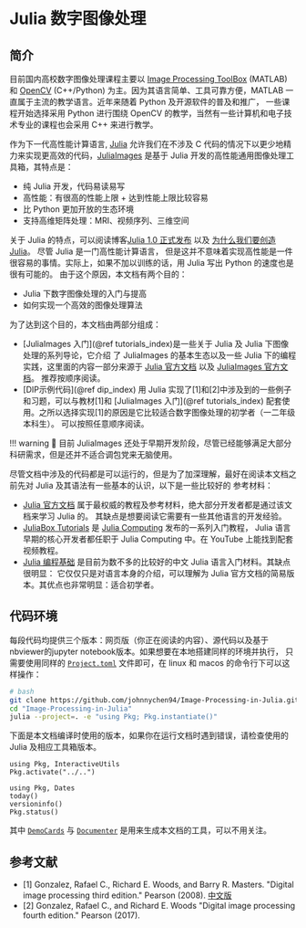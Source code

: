 # Julia 数字图像处理

## 简介

目前国内高校数字图像处理课程主要以 [Image Processing ToolBox](https://www.mathworks.com/products/image.html) (MATLAB) 和
[OpenCV](https://opencv.org/) (C++/Python) 为主。因为其语言简单、工具可靠方便，MATLAB 一直属于主流的教学语言。近年来随着 Python
及开源软件的普及和推广， 一些课程开始选择采用 Python 进行围绕 OpenCV 的教学，当然有一些计算机和电子技术专业的课程也会采用 C++ 来进行教学。

作为下一代高性能计算语言, [Julia](https://julialang.org/) 允许我们在不涉及 C 代码的情况下以更少地精力来实现更高效的代码，[JuliaImages](https://juliaimages.org/) 是基于 Julia 开发的高性能通用图像处理工具箱，其特点是：

* 纯 Julia 开发，代码易读易写
* 高性能：有很高的性能上限 + 达到性能上限比较容易
* 比 Python 更加开放的生态环境
* 支持高维矩阵处理：MRI、视频序列、三维空间

关于 Julia 的特点，可以阅读博客[Julia 1.0 正式发布](https://julialang.org/blog/2018/08/one-point-zero-zh_cn/) 以及
[为什么我们要创造Julia](https://julialang.org/blog/2012/02/why-we-created-julia-zh_CN/)。 尽管 Julia 是一门高性能计算语言，
但是这并不意味着实现高性能是一件很容易的事情。实际上，如果不加以训练的话，用 Julia 写出 Python 的速度也是很有可能的。
由于这个原因，本文档有两个目的：

* Julia 下数字图像处理的入门与提高
* 如何实现一个高效的图像处理算法

为了达到这个目的，本文档由两部分组成：

* [JuliaImages 入门](@ref tutorials_index)是一些关于 Julia 及 Julia 下图像处理的系列导论，它介绍
  了 JuliaImages 的基本生态以及一些 Julia 下的编程实践，这里面的内容一部分来源于
  [Julia 官方文档](https://docs.julialang.org/en/v1/) 以及 [JuliaImages 官方文档](https://juliaimages.org/stable/)。
  推荐按顺序阅读。
* [DIP示例代码](@ref dip_index) 用 Julia 实现了[1]和[2]中涉及到的一些例子和习题，可以与教材[1]和
  [JuliaImages 入门](@ref tutorials_index) 配套使用。之所以选择实现[1]的原因是它比较适合数字图像处理的初学者（一二年级本科生）。
  可以按照任意顺序阅读。

!!! warning
    🚧 目前 JuliaImages 还处于早期开发阶段，尽管已经能够满足大部分科研需求，但是还并不适合调包党来无脑使用。

尽管文档中涉及的代码都是可以运行的，但是为了加深理解，最好在阅读本文档之前先对 Julia 及其语法有一些基本的认识，以下是一些比较好的
参考材料：

* [Julia 官方文档](https://docs.julialang.org/en/v1/) 属于最权威的教程及参考材料，绝大部分开发者都是通过该文档来学习 Julia 的。
  其缺点是想要阅读它需要有一些其他语言的开发经验。
* [JuliaBox Tutorials](https://github.com/JuliaComputing/JuliaBoxTutorials) 是 [Julia Computing](https://juliacomputing.com/)
  发布的一系列入门教程， Julia 语言早期的核心开发者都任职于 Julia Computing 中。在 YouTube 上能找到配套视频教程。
* [Julia 编程基础](https://github.com/hyper0x/JuliaBasics) 是目前为数不多的比较好的中文 Julia 语言入门材料。其缺点很明显：
  它仅仅只是对语言本身的介绍，可以理解为 Julia 官方文档的简易版本。其优点也非常明显：适合初学者。

## 代码环境

每段代码均提供三个版本：网页版（你正在阅读的内容）、源代码以及基于nbviewer的jupyter notebook版本。如果想要在本地搭建同样的环境并执行，
只需要使用同样的 [`Project.toml`](https://github.com/johnnychen94/Image-Processing-in-Julia/blob/master/Project.toml)
文件即可，在 linux 和 macos 的命令行下可以这样操作：

```bash
# bash
git clone https://github.com/johnnychen94/Image-Processing-in-Julia.git
cd "Image-Processing-in-Julia"
julia --project=. -e "using Pkg; Pkg.instantiate()"
```

下面是本文档编译时使用的版本，如果你在运行文档时遇到错误，请检查使用的 Julia 及相应工具箱版本。

```@setup version
using Pkg, InteractiveUtils
Pkg.activate("../..")
```

```@repl version
using Pkg, Dates
today()
versioninfo()
Pkg.status()
```

其中 [`DemoCards`](https://github.com/johnnychen94/DemoCards.jl) 与 [`Documenter`](https://github.com/JuliaDocs/Documenter.jl)
是用来生成本文档的工具，可以不用关注。

## 参考文献

* [1] Gonzalez, Rafael C., Richard E. Woods, and Barry R. Masters. "Digital image processing third edition." Pearson (2008). [中文版](https://item.jd.com/12191950.html)
* [2] Gonzalez, Rafael C., and Richard E. Woods "Digital image processing fourth edition." Pearson (2017).
